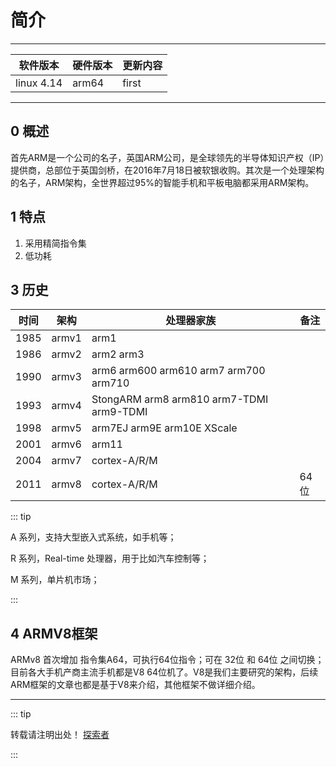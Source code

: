 
# 简介

---

| 软件版本  | 硬件版本 | 更新内容 |
|---------|--------|----------|
|linux 4.14| arm64   |   first     |

---
## 0 概述

首先ARM是一个公司的名子，英国ARM公司，是全球领先的半导体知识产权（IP）提供商，总部位于英国剑桥，在2016年7月18日被软银收购。其次是一个处理架构的名子，ARM架构，全世界超过95%的智能手机和平板电脑都采用ARM架构。
## 1 特点
1. 采用精简指令集
2. 低功耗

## 3 历史
| 时间 | 架构 |处理器家族|备注 |
|--------|--------|---------|--------|
|1985|armv1|arm1|   |
|1986|armv2|arm2 arm3|  |
|1990|armv3|arm6 arm600 arm610 arm7 arm700 arm710|  |
|1993|armv4|StongARM arm8 arm810 arm7-TDMI arm9-TDMI| |
|1998|armv5|arm7EJ arm9E arm10E XScale| |
|2001|armv6|arm11|  |
|2004|armv7|cortex-A/R/M| |
|2011|armv8|cortex-A/R/M|64位|

::: tip

A 系列，支持大型嵌入式系统，如手机等；

R 系列，Real-time 处理器，用于比如汽车控制等；

M 系列，单片机市场；

:::

## 4 ARMV8框架
ARMv8 首次增加 指令集A64，可执行64位指令；可在 32位 和 64位 之间切换；目前各大手机产商主流手机都是V8 64位机了。V8是我们主要研究的架构，后续ARM框架的文章也都是基于V8来介绍，其他框架不做详细介绍。

---
::: tip  

转载请注明出处！ [探索者](http://www.cxy.wiki)

:::



<Vssue :title="$title" />
